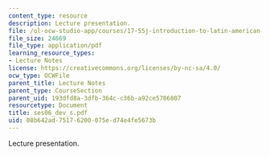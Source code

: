 ```yaml
---
content_type: resource
description: Lecture presentation.
file: /ol-ocw-studio-app/courses/17-55j-introduction-to-latin-american-studies-fall-2006/08b642ad75176200075ed74e4fe5673b_ses06_dev_s.pdf
file_size: 24669
file_type: application/pdf
learning_resource_types:
- Lecture Notes
license: https://creativecommons.org/licenses/by-nc-sa/4.0/
ocw_type: OCWFile
parent_title: Lecture Notes
parent_type: CourseSection
parent_uid: 193dfd8a-3dfb-364c-c36b-a92ce5706807
resourcetype: Document
title: ses06_dev_s.pdf
uid: 08b642ad-7517-6200-075e-d74e4fe5673b
---
```

Lecture presentation.